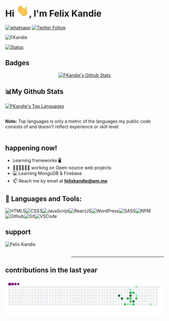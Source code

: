 # Hi <img src="https://github.com/FKandie/FKandie/blob/main/img/wave.gif" width="40px">, I'm Felix Kandie
<a href="https://wa.me/+254703882818"><img title="whatsapp" src="https://img.shields.io/badge/whatsapp-forestgreen?style=for-the-badge&logo=whatsapp"></a>
[![Twitter Follow](https://img.shields.io/twitter/follow/felixkandie_?color=1DA1F2&logo=twitter&style=for-the-badge)](https://twitter.com/intent/follow?original_referer=https%3A%2F%2Fgithub.com%2Ffelixkandie_&screen_name=felixkandie_)
<p align="left"> 
<img src="https://komarev.com/ghpvc/?username=FKandie&label=Profile%20views&color=orange&style=flat" alt="FKandie" /> </p>

[![Status](https://img.shields.io/badge/stack-FrontEndDeveloper%20-forestgreen.svg)](https://github.com/FKandie)

## Badges
<p align="center">
<a href="https://github.com/FKandie"><img alt="FKandie's Github Stats" src="https://github-readme-stats.vercel.app/api?username=FKandie&show_icons=true&count_private=true&theme=react&hide_border=true&bg_color=0D1117" /></a>
</p>
<p align="center">
<h2> 📊My Github Stats</h2>
<a href="https://github.com/FKandie"><img alt="FKandie's Top Languages" src="https://github-readme-stats.vercel.app/api/top-langs/?username=FKandie&langs_count=8&count_private=true&layout=compact&theme=react&hide_border=true&bg_color=0D1117" width="300px"/></a>
</p>
<br/>
  <b>Note:</b> Top languages is only a metric of the languages my public code consists of and doesn't reflect experience or skill level.
<br/>
<br/>

## happening now! 

-  Learning frameworks 🖥️ 
- 👨🏽‍💻👩🏼‍💻 working on Open-source web projects 
- 💻 Learning MongoDB & Firebase
- 📫 Reach me by email at **felixkandie@pm.me**
## 🚀 Languages and Tools:

![HTML5](https://img.icons8.com/color/30/html-5.png)![CSS3](https://img.icons8.com/color/30/css3.png)![JavaScript](https://img.icons8.com/color/30/javascript.png)![ReactJS](https://img.icons8.com/color/30/react-native.png)![WordPress](https://img.icons8.com/color/30/wordpress.png)![SASS](https://img.icons8.com/color/30/sass.png)![NPM](https://img.icons8.com/color/30/npm.png)![Github](https://img.icons8.com/material-outlined/30/github.png)![Git](https://img.icons8.com/color/30/git.png)![VSCode](https://img.icons8.com/color/30/visual-studio-code-2019.png)
## support 
<p><a href="https://www.buymeacoffee.com/rams"> 
<img align="left" src="https://cdn.buymeacoffee.com/buttons/v2/default-green.png" height="50" width="210" alt="Felix Kandie" />
</a></p><br><br>

---
## contributions in the last year

![snake gif](https://github.com/FKandie/FKandie/blob/main/img/contributions.gif) 

<br />




